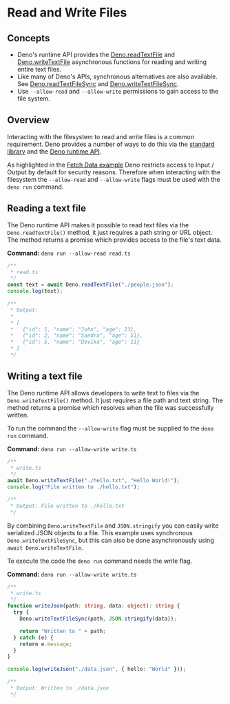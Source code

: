 # Read and Write Files

## Concepts

- Deno's runtime API provides the
  [Deno.readTextFile](https://doc.deno.land/deno/stable/~/Deno.readTextFile) and
  [Deno.writeTextFile](https://doc.deno.land/deno/stable/~/Deno.writeTextFile)
  asynchronous functions for reading and writing entire text files.
- Like many of Deno's APIs, synchronous alternatives are also available. See
  [Deno.readTextFileSync](https://doc.deno.land/deno/stable/~/Deno.readTextFileSync)
  and
  [Deno.writeTextFileSync](https://doc.deno.land/deno/stable/~/Deno.writeTextFileSync).
- Use `--allow-read` and `--allow-write` permissions to gain access to the file
  system.

## Overview

Interacting with the filesystem to read and write files is a common requirement.
Deno provides a number of ways to do this via the
[standard library](https://deno.land/std) and the
[Deno runtime API](https://doc.deno.land/deno/stable).

As highlighted in the [Fetch Data example](./fetch_data) Deno restricts access
to Input / Output by default for security reasons. Therefore when interacting
with the filesystem the `--allow-read` and `--allow-write` flags must be used
with the `deno run` command.

## Reading a text file

The Deno runtime API makes it possible to read text files via the
`Deno.readTextFile()` method, it just requires a path string or URL object. The
method returns a promise which provides access to the file's text data.

**Command:** `deno run --allow-read read.ts`

```typescript
/**
 * read.ts
 */
const text = await Deno.readTextFile("./people.json");
console.log(text);

/**
 * Output:
 *
 * [
 *   {"id": 1, "name": "John", "age": 23},
 *   {"id": 2, "name": "Sandra", "age": 51},
 *   {"id": 5, "name": "Devika", "age": 11}
 * ]
 */
```

## Writing a text file

The Deno runtime API allows developers to write text to files via the
`Deno.writeTextFile()` method. It just requires a file path and text string. The
method returns a promise which resolves when the file was successfully written.

To run the command the `--allow-write` flag must be supplied to the `deno run`
command.

**Command:** `deno run --allow-write write.ts`

```typescript
/**
 * write.ts
 */
await Deno.writeTextFile("./hello.txt", "Hello World!");
console.log("File written to ./hello.txt");

/**
 * Output: File written to ./hello.txt
 */
```

By combining `Deno.writeTextFile` and `JSON.stringify` you can easily write
serialized JSON objects to a file. This example uses synchronous
`Deno.writeTextFileSync`, but this can also be done asynchronously using
`await Deno.writeTextFile`.

To execute the code the `deno run` command needs the write flag.

**Command:** `deno run --allow-write write.ts`

```typescript
/**
 * write.ts
 */
function writeJson(path: string, data: object): string {
  try {
    Deno.writeTextFileSync(path, JSON.stringify(data));

    return "Written to " + path;
  } catch (e) {
    return e.message;
  }
}

console.log(writeJson("./data.json", { hello: "World" }));

/**
 * Output: Written to ./data.json
 */
```
